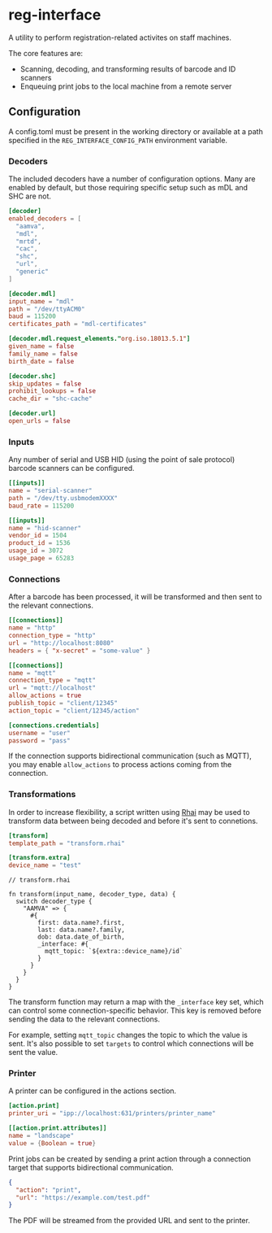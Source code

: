 # reg-interface

A utility to perform registration-related activites on staff machines.

The core features are:

- Scanning, decoding, and transforming results of barcode and ID scanners
- Enqueuing print jobs to the local machine from a remote server

## Configuration

A config.toml must be present in the working directory or available at a path
specified in the `REG_INTERFACE_CONFIG_PATH` environment variable.

### Decoders

The included decoders have a number of configuration options. Many are enabled
by default, but those requiring specific setup such as mDL and SHC are not.

```toml
[decoder]
enabled_decoders = [
  "aamva",
  "mdl",
  "mrtd",
  "cac",
  "shc",
  "url",
  "generic"
]

[decoder.mdl]
input_name = "mdl"
path = "/dev/ttyACM0"
baud = 115200
certificates_path = "mdl-certificates"

[decoder.mdl.request_elements."org.iso.18013.5.1"]
given_name = false
family_name = false
birth_date = false

[decoder.shc]
skip_updates = false
prohibit_lookups = false
cache_dir = "shc-cache"

[decoder.url]
open_urls = false
```

### Inputs

Any number of serial and USB HID (using the point of sale protocol) barcode
scanners can be configured.

```toml
[[inputs]]
name = "serial-scanner"
path = "/dev/tty.usbmodemXXXX"
baud_rate = 115200

[[inputs]]
name = "hid-scanner"
vendor_id = 1504
product_id = 1536
usage_id = 3072
usage_page = 65283
```

### Connections

After a barcode has been processed, it will be transformed and then sent to the
relevant connections.

```toml
[[connections]]
name = "http"
connection_type = "http"
url = "http://localhost:8080"
headers = { "x-secret" = "some-value" }

[[connections]]
name = "mqtt"
connection_type = "mqtt"
url = "mqtt://localhost"
allow_actions = true
publish_topic = "client/12345"
action_topic = "client/12345/action"

[connections.credentials]
username = "user"
password = "pass"
```

If the connection supports bidirectional communication (such as MQTT), you
may enable `allow_actions` to process actions coming from the connection.

### Transformations

In order to increase flexibility, a script written using [Rhai] may be used to
transform data between being decoded and before it's sent to connetions.

[Rhai]: https://rhai.rs

```toml
[transform]
template_path = "transform.rhai"

[transform.extra]
device_name = "test"
```

```rhai
// transform.rhai

fn transform(input_name, decoder_type, data) {
  switch decoder_type {
    "AAMVA" => {
      #{
        first: data.name?.first,
        last: data.name?.family,
        dob: data.date_of_birth,
        _interface: #{
          mqtt_topic: `${extra::device_name}/id`
        }
      }
    }
  }
}
```

The transform function may return a map with the `_interface` key set, which can
control some connection-specific behavior. This key is removed before sending
the data to the relevant connections.

For example, setting `mqtt_topic` changes the topic to which the value is sent.
It's also possible to set `targets` to control which connections will be sent
the value.

### Printer

A printer can be configured in the actions section.

```toml
[action.print]
printer_uri = "ipp://localhost:631/printers/printer_name"

[[action.print.attributes]]
name = "landscape"
value = {Boolean = true}
```

Print jobs can be created by sending a print action through a connection target
that supports bidirectional communication.

```json
{
  "action": "print",
  "url": "https://example.com/test.pdf"
}
```

The PDF will be streamed from the provided URL and sent to the printer.
